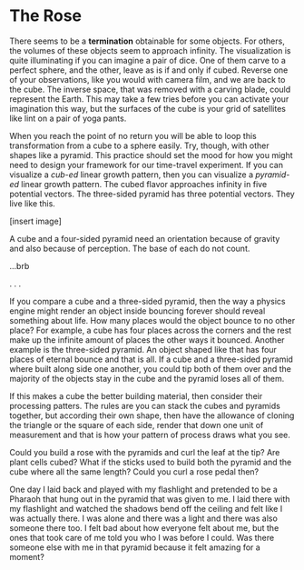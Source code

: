 # The Rose

There seems to be a **termination** obtainable for some objects. For others, the volumes of these objects seem to approach infinity. The visualization is quite illuminating if you can imagine a pair of dice. One of them carve to a perfect sphere, and the other, leave as is if and only if cubed. Reverse one of your observations, like you would with camera film, and we are back to the cube. The inverse space, that was removed with a carving blade, could represent the Earth. This may take a few tries before you can activate your imagination this way, but the surfaces of the cube is your grid of satellites like lint on a pair of yoga pants.

When you reach the point of no return you will be able to loop this transformation from a cube to a sphere easily. Try, though, with other shapes like a pyramid. This practice should set the mood for how you might need to design your framework for our time-travel experiment. If you can visualize a _cub-ed_ linear growth pattern, then you can visualize a _pyramid-ed_ linear growth pattern. The cubed flavor approaches infinity in five potential vectors. The three-sided pyramid has three potential vectors.  They live like this.

[insert image]


A cube and a four-sided pyramid need an orientation because of gravity and also because of perception. The base of each do not count.

...brb

. . .

If you compare a cube and a three-sided pyramid, then the way a physics engine might render an object inside bouncing forever should reveal something about life. How many places would the object bounce to no other place? For example, a cube has four places across the corners and the rest make up the infinite amount of places the other ways it bounced. Another example is the three-sided pyramid. An object shaped like that has four places of eternal bounce and that is all. If a cube and a three-sided pyramid where built along side one another, you could tip both of them over and the majority of the objects stay in the cube and the pyramid loses all of them.

If this makes a cube the better building material, then consider their processing patters. The rules are you can stack the cubes and pyramids together, but according their own shape, then have the allowance of cloning the triangle or the square of each side, render that down one unit of measurement and that is how your pattern of process draws what you see.

Could you build a rose with the pyramids and curl the leaf at the tip? Are plant cells cubed? What if the sticks used to build both the pyramid and the cube where all the same length? Could you curl a rose pedal then?

One day I laid back and played with my flashlight and pretended to be a Pharaoh that hung out in the pyramid that was given to me. I laid there with my flashlight and watched the shadows bend off the ceiling and felt like I was actually there. I was alone and there was a light and there was also someone there too. I felt bad about how everyone felt about me, but the ones that took care of me told you who I was before I could. Was there someone else with me in that pyramid because it felt amazing for a moment? 
